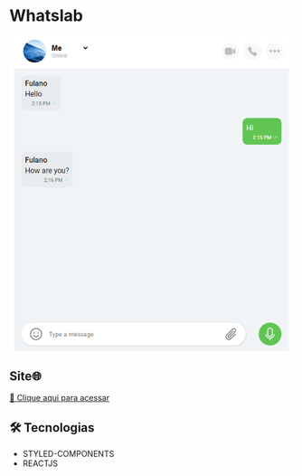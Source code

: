 # Whatslab

![preview](./src/assets/github.png)

## Site🌐

[ 🔗 Clique aqui para acessar](https://whatslabe-puce.vercel.app/)

## 🛠️ Tecnologias
- STYLED-COMPONENTS
- REACTJS
